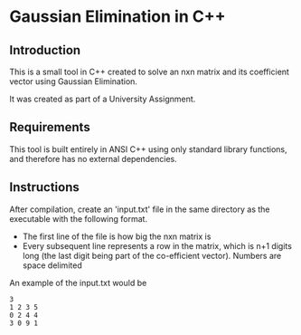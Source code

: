 Gaussian Elimination in C++
============================

Introduction
------------

This is a small tool in C++ created to solve an nxn matrix and its coefficient vector using Gaussian Elimination. 

It was created as part of a University Assignment.

Requirements
-------------

This tool is built entirely in ANSI C++ using only standard library functions, and therefore has no external dependencies.

Instructions
------------

After compilation, create an 'input.txt' file in the same directory as the executable with the following format.

* The first line of the file is how big the nxn matrix is
* Every subsequent line represents a row in the matrix, which is n+1 digits long (the last digit being part of the co-efficient vector). Numbers are space delimited

An example of the input.txt would be

```
3
1 2 3 5
0 2 4 4
3 0 9 1
```



